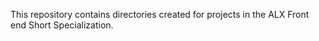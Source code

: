 This repository contains directories created for projects in the ALX Front end Short Specialization.